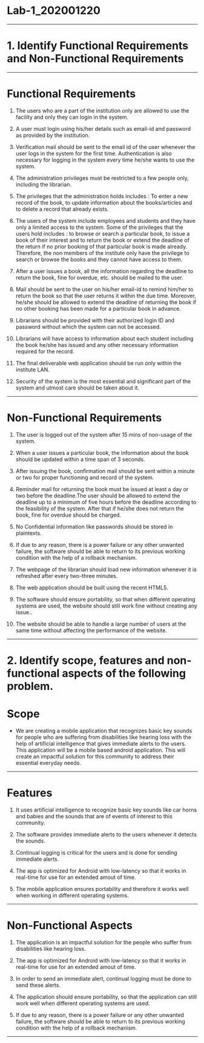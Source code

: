 # Lab-1_202001220

***********************************************************************************************************************************************************************

# 1. Identify Functional Requirements and Non-Functional Requirements

***********************************************************************************************************************************************************************

# Functional Requirements

1. The users who are a part of the institution only are allowed to use the facility and only they can login in the system.

2. A user must login using his/her details such as email-id and password as provided by the institution.

3. Verification mail should be sent to the email id of the user whenever the user logs in the system for the first time. Authentication is also necessary for logging      in the system every time he/she wants to use the system.

4. The administration privileges must be restricted to a few people only, including the librarian.

5. The privileges that the administration holds includes : To enter a new record of the book, to update information about the books/articles and to delete a record        that already exists.

6. The users of the system include employees and students and they have only a limited access to the system. Some of the privileges that the users hold includes : to      browse or search a particular book, to issue a book of their interest and to return the book or extend the deadline of the return if no prior booking of that          particular book is made already. Therefore, the non members of the institute only have the privilege to search or browse the books and they cannot have access to      them.

6. After a user issues a book, all the information regarding the deadline to return the book, fine for overdue, etc. should be mailed to the user.

7. Mail should be sent to the user on his/her email-id to remind him/her to return the book so that the user returns it within the due time. Moreover, he/she should be    allowed to extend the deadline of returning the book if no other booking has been made for a particular book in advance.

8. Librarians should be provided with their authorized login ID and password without which the system can not be accessed.

9. Librarians will have access to information about each student including the book he/she has issued and any other necessary information required for the record.

10. The final deliverable web application should be run only within the institute LAN.

11. Security of the system is the most essential and significant part of the system and utmost care should be taken about it.

***********************************************************************************************************************************************************************

# Non-Functional Requirements

1. The user is logged out of the system after 15 mins of non-usage of the system.

2. When a user issues a particular book, the information about the book should be updated within a time span of 3 seconds.

3. After issuing the book, confirmation mail should be sent within a minute or two for proper functioning and record of the system.

4. Reminder mail for returning the book must be issued at least a day or two before the deadline.The user should be allowed to extend the deadline up to a minimum of      five hours before the deadline according to the feasibility of the system. After that if he/she does not return the book, fine for overdue should be charged.

5. No Confidential information like passwords should be stored in plaintexts.

6. If due to any reason, there is a power failure or any other unwanted failure, the software should be able to return to its previous working condition with the help    of a rollback mechanism.

7. The webpage of the librarian should load new information whenever it is refreshed after every two-three minutes.

8. The web application should be built using the recent HTML5.

9. The software should ensure portability, so that when different operating systems are used, the website should still work fine without creating any issue..

10. The website should be able to handle a large number of users at the same time without affecting the performance of the website.


***********************************************************************************************************************************************************************

# 2. Identify scope, features and non-functional aspects of the following problem.

# Scope

* We are creating a mobile application that recognizes basic key sounds for people who are suffering from disabilities like hearing loss with the help of artificial     intelligence that gives immediate alerts to the users. This application will be a mobile based android application. This will create an impactful solution for this     community to address their essential everyday needs.

***********************************************************************************************************************************************************************

# Features

1. It uses artificial intelligence to recognize basic key sounds like car horns and babies and the sounds that are of events of interest to this community.

2. The software provides immediate alerts to the users whenever it detects the sounds.

3. Continual logging is critical for the users and is done for sending immediate alerts.

4. The app is optimized for Android with low-latency so that it works in real-time for use for an extended amout of time.

5. The mobile application ensures portability and therefore it works well when working in different operating systems.

***********************************************************************************************************************************************************************

# Non-Functional Aspects

1. The application is an impactful solution for the people who suffer from disabilities like hearing loss.

2. The app is optimized for Android with low-latency so that it works in real-time for use for an extended amout of time.

3. In order to send an immediate alert, continual logging must be done to send these alerts.

4. The application should ensure portability, so that the application can still work well when different operating systems are used.

5. If due to any reason, there is a power failure or any other unwanted failure, the software should be able to return to its previous working condition with the help    of a rollback mechanism.
***********************************************************************************************************************************************************************

